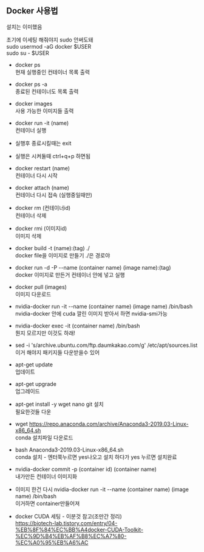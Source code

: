 Docker 사용법
-------------------

설치는 이미했음

초기에 이세팅 해줘야지 sudo 안써도돼   
sudo usermod -aG docker $USER   
sudo su - $USER

- docker ps  
현재 실행중인 컨테이너 목록 출력
- docker ps -a   
종료된 컨테이너도 목록 출력
  
- docker images   
사용 가능한 이미지들 출력
  
- docker run -it (name)   
컨테이너 실행
  
- 실행후 종료시킬때는 exit   
- 실행은 시켜둘때 ctrl+q+p 하면됨

- docker restart (name)   
컨테이너 다시 시작
  
- docker attach (name)   
컨테이너 다시 접속 (실행중일때만)

- docker rm (컨테이너id)   
  컨테이너 삭제

- docker rmi (이미지id)   
   이미지 삭제

- docker build -t (name):(tag) ./   
docker file을 이미지로 만들기  ./은 경로야
  
- docker run -d -P --name (container name) (image name):(tag)   
docker 이미지로 만든거 컨테이너 안에 넣고 실행 

- docker pull (images)    
이미지 다운로드
  
- nvidia-docker run -it --name (container name) (image name) /bin/bash   
nvidia-docker 안에 cuda 깔린 이미지 받아서 하면 nvidia-smi가능
  
- nvidia-docker exec -it (container name) /bin/bash   
뭔지 모르지만 이것도 하래!
  
- sed -i 's/archive.ubuntu.com/ftp.daumkakao.com/g' /etc/apt/sources.list   
이거 해야지 패키지들 다운받을수 있어
 
- apt-get update   
업데이트
  
- apt-get upgrade   
업그레이드
  
- apt-get install -y wget nano git 설치   
필요한것들 다운
  
- wget https://repo.anaconda.com/archive/Anaconda3-2019.03-Linux-x86_64.sh   
conda 설치파일 다운로드
  
- bash Anaconda3-2019.03-Linux-x86_64.sh   
conda 설치 - 엔터쭉누르면 yes나오고 설치 하다가 yes 누르면 설치완료
  
- nvidia-docker commit -p (container id) (container name)   
내가만든 컨테이너 이미지화
  
- 이미지 한건 다시 nvidia-docker run -it --name (container name) (image name) /bin/bash     
이거하면 container만들어져




- docker CUDA 세팅 - 이분것 참고(조만간 정리)   
https://biotech-lab.tistory.com/entry/04-%EB%8F%84%EC%BB%A4docker-CUDA-Toolkit-%EC%9D%B4%EB%AF%B8%EC%A7%80-%EC%A0%95%EB%A6%AC
  
